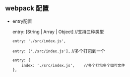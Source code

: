 ## webpack 配置

* entry配置

    entry: [String | Array | Object]    //支持三种类型  

    `entry: './src/index.js',`  

    `entry: ['./src/index.js'],`  //多个打包到一个

    ```
    entry: {
        index: './src/index.js',    //多个打包多个如可文件
    },
    ```

